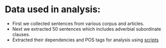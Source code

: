 # Data used in analysis:

- First we collected sentences from various corpus and articles. 
- Next we extracted 50 sentences which includes adverbial subordinate clauses. 
- Extracted their dependencies and POS tags for analysis using [scripts](https://github.com/veeral-agarwal/LTU-Project/tree/main/codes)